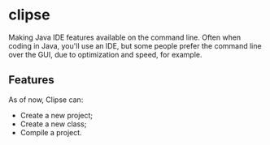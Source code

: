 # clipse
Making Java IDE features available on the command line. Often when coding in Java, you'll use an IDE, but some people prefer the command line over the GUI, due to optimization and speed, for example.
## Features
As of now, Clipse can:
- Create a new project;
- Create a new class;
- Compile a project.